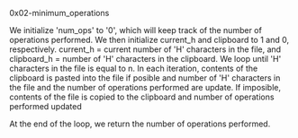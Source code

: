 0x02-minimum_operations

We initialize 'num_ops' to '0', which will keep track of the number of operations performed.
We then initialize current_h and clipboard to 1 and 0, respectively. current_h = current number of 'H' characters in the file,
 and clipboard_h = number of 'H' characters in the clipboard.
We loop until 'H' characters in the file is equal to n.
In each iteration, contents of the clipboard is pasted into the file if posible and number of 'H' characters in the file and the number of operations performed are update. If imposible, contents of the file is copied to the clipboard and number of operations performed updated

At the end of the loop, we return the number of operations performed.
